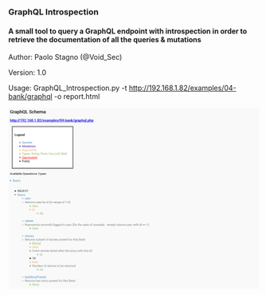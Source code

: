 ### GraphQL Introspection
#### A small tool to query a GraphQL endpoint with introspection in order to retrieve the documentation of all the queries & mutations
Author:	Paolo Stagno (@Void_Sec)

Version:	1.0

Usage: GraphQL_Introspection.py -t http://192.168.1.82/examples/04-bank/graphql -o report.html

![Preview](GraphQL_Introspection.png)

